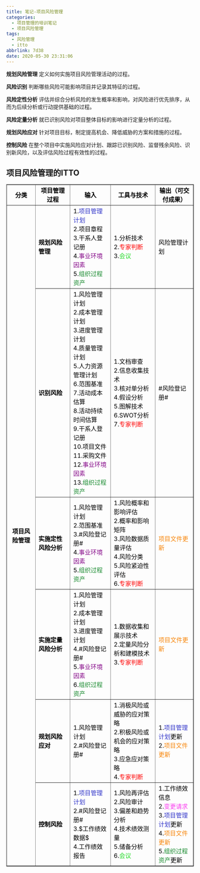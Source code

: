 ```yaml
---
title: 笔记-项目风险管理
categories:
  - 项目管理的培训笔记
  - 项目风险管理
tags:
  - 风险管理
  - itto
abbrlink: 7d38
date: 2020-05-30 23:31:06
---
```


**规划风险管理**
定义如何实施项目风险管理活动的过程。

**风险识别**
判断哪些风险可能影响项目并记录其特征的过程。

**风险定性分析**
评估并综合分析风险的发生概率和影响，对风险进行优先排序，从而为后续分析或行动提供基础的过程。

**风险定量分析**
就已识别风险对项目整体目标的影响进行定量分析的过程。

**规划风险应对**
针对项目目标，制定提高机会、降低威胁的方案和措施的过程。

**控制风险**
在整个项目中实施风险应对计划、跟踪已识别风险、监督残余风险、识别新风险，以及评估风险过程有效性的过程。

## 项目风险管理的ITTO

<table border="1" cellspacing="0"><tbody><tr><td style="text-align:center;vertical-align:middle;width:130px;"><span style="color:#000000;"><strong>分类</strong></span></td>
<td style="text-align:center;vertical-align:middle;width:173px;"><span style="color:#000000;"><strong>项目管理过程</strong></span></td>
<td style="text-align:center;vertical-align:middle;width:173px;"><span style="color:#000000;"><strong>输入</strong></span></td>
<td style="text-align:center;vertical-align:middle;width:168px;"><span style="color:#000000;"><strong>工具与技术</strong></span></td>
<td style="text-align:center;vertical-align:middle;width:169px;"><span style="color:#000000;"><strong>输出（可交付成果）</strong></span></td>
</tr>


<tr><td rowspan="6" style="text-align:center;vertical-align:middle;width:130px;"><span style="color:#000000;"><strong>项目风险管理</strong></span></td>
<td style="vertical-align:middle;width:173px;"><span style="color:#000000;"><strong>规划风险管理</strong></span></td>
<td style="vertical-align:middle;width:173px;"><span style="color:#000000;">1.<span style="color:#3236c9;">项目管理计划</span><br><span style="color:#000000;">2.项目章程<br>
3.干系人登记册<br>
4.</span><span style="color:#880f8b;">事业环境因素</span><br><span style="color:#000000;">5.</span><span style="color:#198a2f;">组织过程资产</span></span></td>
<td style="vertical-align:middle;width:168px;"><span style="color:#000000;">1.分析技术<br>
2.<span style="color:#ff0000;">专家判断</span><br><span style="color:#000000;">3.</span><span style="color:#26da2a;">会议</span></span></td>
<td style="vertical-align:middle;width:169px;"><span style="color:#000000;">风险管理计划</span></td>
</tr><tr><td style="vertical-align:middle;width:173px;"><span style="color:#000000;"><strong>识别风险</strong></span></td>
<td style="vertical-align:middle;width:173px;"><span style="color:#000000;">1.风险管理计划<br>
2.成本管理计划<br>
3.进度管理计划<br>
4.质量管理计划<br>
5.人力资源管理计划<br>
6.范围基准<br>
7.活动成本估算<br>
8.活动持续时间估算<br>
9.干系人登记册<br>
10.项目文件<br>
11.采购文件<br>
12.<span style="color:#880f8b;">事业环境因素</span><br><span style="color:#000000;">13.</span><span style="color:#198a2f;">组织过程资产</span></span></td>
<td style="vertical-align:middle;width:168px;"><span style="color:#000000;">1.文档审查<br>
2.信息收集技术<br>
3.核对单分析<br>
4.假设分析<br>
5.图解技术<br>
6.SWOT分析<br>
7.<span style="color:#ff0000;">专家判断</span></span></td>
<td style="vertical-align:middle;width:169px;"><span style="color:#000000;">#风险登记册#</span></td>
</tr><tr><td style="vertical-align:middle;width:173px;"><span style="color:#000000;"><strong>实施定性风险分析</strong></span></td>
<td style="vertical-align:middle;width:173px;"><span style="color:#000000;">1.风险管理计划<br>
2.范围基准<br>
3.#风险登记册#<br>
4.<span style="color:#880f8b;">事业环境因素</span><br><span style="color:#000000;">5.</span><span style="color:#198a2f;">组织过程资产</span></span></td>
<td style="vertical-align:middle;width:168px;"><span style="color:#000000;">1.风险概率和影响评估<br>
2.概率和影响矩阵<br>
3.风险数据质量评估<br>
4.风险分类<br>
5.风险紧迫性评估<br>
6.<span style="color:#ff0000;">专家判断</span></span></td>
<td style="vertical-align:middle;width:169px;"><span style="color:#f7860c;">项目文件更新</span></td>
</tr><tr><td style="vertical-align:middle;width:173px;"><span style="color:#000000;"><strong>实施定量风险分析</strong></span></td>
<td style="vertical-align:middle;width:173px;"><span style="color:#000000;">1.风险管理计划<br>
2.成本管理计划<br>
3.进度管理计划<br>
4.#风险登记册#<br>
5.<span style="color:#880f8b;">事业环境因素</span><br><span style="color:#000000;">6.</span><span style="color:#198a2f;">组织过程资产</span></span></td>
<td style="vertical-align:middle;width:168px;"><span style="color:#000000;">1.数据收集和展示技术<br>
2.定量风险分析和建模技术<br>
3.<span style="color:#ff0000;">专家判断</span></span></td>
<td style="vertical-align:middle;width:169px;"><span style="color:#f7860c;">项目文件更新</span></td>
</tr><tr><td style="vertical-align:middle;width:173px;"><span style="color:#000000;"><strong>规划风险应对</strong></span></td>
<td style="vertical-align:middle;width:173px;"><span style="color:#000000;">1.风险管理计划<br>
2.#风险登记册#</span></td>
<td style="vertical-align:middle;width:168px;"><span style="color:#000000;">1.消极风险或威胁的应对策略<br>
2.积极风险或机会的应对策略<br>
3.应急应对策略<br>
4.<span style="color:#ff0000;">专家判断</span></span></td>
<td style="vertical-align:middle;width:169px;"><span style="color:#000000;">1.<span style="color:#3236c9;">项目管理计划</span><span style="color:#000000;">更新<br>
2.</span><span style="color:#f7860c;">项目文件更新</span></span></td>
</tr><tr><td style="vertical-align:middle;width:173px;"><span style="color:#000000;"><strong>控制风险</strong></span></td>
<td style="vertical-align:middle;width:173px;"><span style="color:#000000;">1.<span style="color:#3236c9;">项目管理计划</span><br><span style="color:#000000;">2.#风险登记册#<br>
3.$工作绩效数据$<br>
4.工作绩效报告</span></span></td>
<td style="vertical-align:middle;width:168px;"><span style="color:#000000;">1.风险再评估<br>
2.风险审计<br>
3.偏差和趋势分析<br>
4.技术绩效测量<br>
5.储备分析<br>
6.<span style="color:#26da2a;">会议</span></span></td>
<td style="vertical-align:middle;width:169px;"><span style="color:#000000;">1.工作绩效信息<br>
2.<span style="color:#fa3cef;">变更请求</span><br><span style="color:#000000;">3.</span><span style="color:#3236c9;">项目管理计划</span><span style="color:#000000;">更新<br>
4.</span><span style="color:#f7860c;">项目文件更新</span><br><span style="color:#000000;">5.</span><span style="color:#198a2f;">组织过程资产</span><span style="color:#000000;">更新</span></span></td>
</tr>

</tbody></table>

